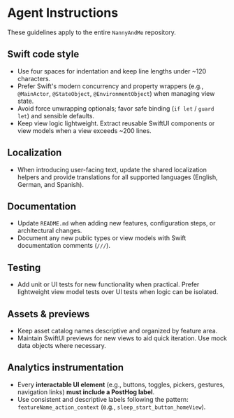# Agent Instructions

These guidelines apply to the entire `NannyAndMe` repository.

## Swift code style
- Use four spaces for indentation and keep line lengths under ~120 characters.
- Prefer Swift's modern concurrency and property wrappers (e.g., `@MainActor`, `@StateObject`, `@EnvironmentObject`) when managing view state.
- Avoid force unwrapping optionals; favor safe binding (`if let` / `guard let`) and sensible defaults.
- Keep view logic lightweight. Extract reusable SwiftUI components or view models when a view exceeds ~200 lines.

## Localization
- When introducing user-facing text, update the shared localization helpers and provide translations for all supported languages (English, German, and Spanish).

## Documentation
- Update `README.md` when adding new features, configuration steps, or architectural changes.
- Document any new public types or view models with Swift documentation comments (`///`).

## Testing
- Add unit or UI tests for new functionality when practical. Prefer lightweight view model tests over UI tests when logic can be isolated.

## Assets & previews
- Keep asset catalog names descriptive and organized by feature area.
- Maintain SwiftUI previews for new views to aid quick iteration. Use mock data objects where necessary.

## Analytics instrumentation
- Every **interactable UI element** (e.g., buttons, toggles, pickers, gestures, navigation links) **must include a PostHog label**.
- Use consistent and descriptive labels following the pattern:  
  `featureName_action_context` (e.g., `sleep_start_button_homeView`).
